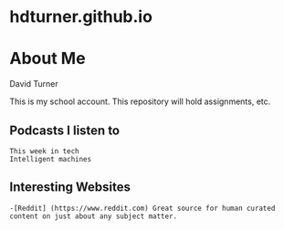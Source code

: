 # hdturner.github.io
# **About Me**
David Turner

This is my school account.
This repository will hold assignments, etc.

## **Podcasts I listen to**
	This week in tech
	Intelligent machines

## **Interesting Websites**
	-[Reddit] (https://www.reddit.com) Great source for human curated content on just about any subject matter.

